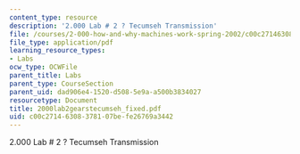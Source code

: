 ```yaml
---
content_type: resource
description: '2.000 Lab # 2 ? Tecumseh Transmission'
file: /courses/2-000-how-and-why-machines-work-spring-2002/c00c27146308378107befe26769a3442_2000lab2gearstecumseh_fixed.pdf
file_type: application/pdf
learning_resource_types:
- Labs
ocw_type: OCWFile
parent_title: Labs
parent_type: CourseSection
parent_uid: dad906e4-1520-d508-5e9a-a500b3834027
resourcetype: Document
title: 2000lab2gearstecumseh_fixed.pdf
uid: c00c2714-6308-3781-07be-fe26769a3442
---
```

2.000 Lab # 2 ? Tecumseh Transmission


